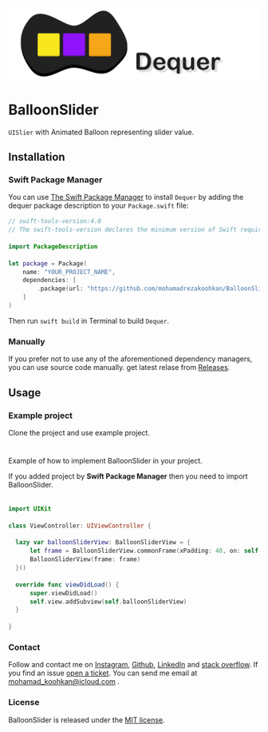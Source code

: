 
![BalloonSlider](https://github.com/mohamadrezakoohkan/Dequer/blob/master/Dequer/Dequer.png)

# BalloonSlider
`UISlier` with Animated Balloon representing slider value.

## Installation

### Swift Package Manager

You can use [The Swift Package Manager](https://swift.org/package-manager) to install `Dequer` by adding the dequer package description to your `Package.swift` file:

```swift
// swift-tools-version:4.0
// The swift-tools-version declares the minimum version of Swift required to build this package.

import PackageDescription

let package = Package(
    name: "YOUR_PROJECT_NAME",
    dependencies: [
        .package(url: "https://github.com/mohamadrezakoohkan/BalloonSlider.git", from: "1.0.0"),
    ]
)
```
Then run `swift build` in Terminal to build `Dequer`.

### Manually

If you prefer not to use any of the aforementioned dependency managers, you can use source code manually. get latest relase from [Releases](https://github.com/mohamadrezakoohkan/BalloonSlider/releases).



## Usage

### Example project

Clone the project and use example project.

#

Example of how to implement BalloonSlider in your project.

If you added project by **Swift Package Manager** then you need to import BalloonSlider.

```swift

import UIKit

class ViewController: UIViewController {

  lazy var balloonSliderView: BalloonSliderView = {
      let frame = BalloonSliderView.commonFrame(xPadding: 40, on: self.view))
      BalloonSliderView(frame: frame)
  }()
  
  override func viewDidLoad() {
      super.viewDidLoad()
      self.view.addSubview(self.balloonSliderView)
  }
  
}
```

### Contact

Follow and contact me on [Instagram](https://www.instagram.com/mohamadreza.codes/),  [Github](https://github.com/mohamadrezakoohkan), [LinkedIn](https://www.linkedin.com/in/mohammad-reza-koohkan-558306160/) and [stack overflow](https://stackoverflow.com/users/9706268/mohamad-reza-koohkan?tab=profile). If you find an issue [open a ticket](https://github.com/mohamadrezakoohkan/Dequerissues/new). You can send me email at mohamad_koohkan@icloud.com .

### License
BalloonSlider is released under the [MIT license](https://github.com/mohamadrezakoohkan/BalloonSlider/blob/master/LICENSE.md).
